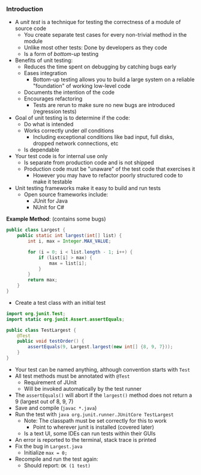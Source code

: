 ### Introduction
 - A *unit test* is a technique for testing the correctness of a module of source code
	 - You create separate test cases for every non-trivial method in the module
	 - Unlike most other tests: Done by developers as they code
	 - Is a form of *bottom-up* testing
 - Benefits of unit testing:
	 - Reduces the time spent on debugging by catching bugs early
	 - Eases integration
		 - Bottom-up testing allows you to build a large system on a reliable "foundation" of working low-level code
	 - Documents the intention of the code
	 - Encourages refactoring
		 - Tests are rerun to make sure no new bugs are introduced (regression tests)
 - Goal of unit testing is to determine if the code:
	 - Do what is intended
	 - Works correctly under *all* conditions
		 - Including exceptional conditions like bad input, full disks, dropped network connections, etc
	 - Is dependable
 - Your test code is for internal use only
	 - Is separate from production code and is not shipped
	 - Production code must be "unaware" of the test code that exercises it
		 - However you may have to refactor poorly structured code to make it testable
 - Unit testing frameworks make it easy to build and run tests
	 - Open source frameworks include:
		 - JUnit for Java
		 - NUnit for C#

**Example Method**: (contains some bugs)
```java
public class Largest {
    public static int largest(int[] list) {
        int i, max = Integer.MAX_VALUE;

        for (i = 0; i < list.length - 1; i++) {
            if (list[i] > max) {
                max = list[i];
            }
        }
        return max;
    }
}
```
 - Create a test class with an initial test
```java
import org.junit.Test;
import static org.junit.Assert.assertEquals;

public class TestLargest {
    @Test
    public void testOrder() {
        assertEquals(9, Largest.largest(new int[] {8, 9, 7}));
    }
}
```
 - Your test can be named anything, although convention starts with `Test`
 - All test methods must be annotated with `@Test`
	 - Requirement of JUnit
	 - Will be invoked automatically by the test runner
 - The `assertEquals()` will abort if the `largest()` method does not return a 9 (largest out of 8, 9, 7)
 - Save and compile (`javac *.java`)
 - Run the test with `java org.junit.runner.JUnitCore TestLargest`
	 - Note: The classpath must be set correctly for this to work
		 - Point to wherever junit is installed (covered later)
	 - Is a text UI, some IDEs can run tests within their GUIs
 - An error is reported to the terminal, stack trace is printed
 - Fix the bug in `Largest.java`
	 - Initialize `max = 0;`
 - Recompile and run the test again:
	 - Should report: `OK (1 test)`